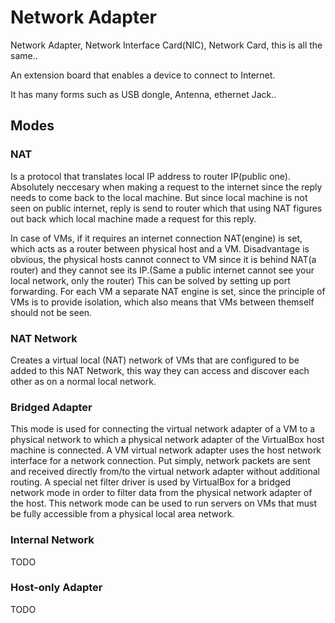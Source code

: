 # Network Adapter

Network Adapter, Network Interface Card(NIC), Network Card, this is all the same..

An extension board that enables a device to connect to Internet.

It has many forms such as USB dongle, Antenna, ethernet Jack..


## Modes 

### NAT

Is a protocol that translates local IP address to router IP(public one). 
Absolutely neccesary when making a request to the internet since the reply needs to come back to the local machine.
But since local machine is not seen on public internet, reply is send to router which that using NAT figures out back which local machine made a request for this reply.

In case of VMs, if it requires an internet connection NAT(engine) is set, which acts as a router between physical host and a VM.
Disadvantage is obvious, the physical hosts cannot connect to VM since it is behind NAT(a router) and they cannot see its IP.(Same a public internet cannot see your local network, only the router)
This can be solved by setting up port forwarding.
For each VM a separate NAT engine is set, since the principle of VMs is to provide isolation, which also means that VMs between themself should not be seen.


### NAT Network

Creates a virtual local (NAT) network of VMs that are configured to be added to this NAT Network, this way they can access and discover each other as on a normal local network.


### Bridged Adapter

This mode is used for connecting the virtual network adapter of a VM to a physical network to which a physical network adapter of the VirtualBox host machine is connected. 
A VM virtual network adapter uses the host network interface for a network connection. 
Put simply, network packets are sent and received directly from/to the virtual network adapter without additional routing. 
A special net filter driver is used by VirtualBox for a bridged network mode in order to filter data from the physical network adapter of the host.
This network mode can be used to run servers on VMs that must be fully accessible from a physical local area network.

### Internal Network
TODO

### Host-only Adapter
TODO
